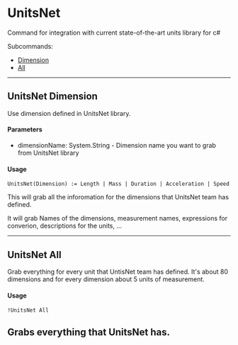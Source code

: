 
# UnitsNet

Command for integration with current state-of-the-art units library for c#

Subcommands:
 * [Dimension](#unitsnet-dimension)
 * [All](#unitsnet-all)

---


## UnitsNet Dimension

Use dimension defined in UnitsNet library.

#### Parameters
* dimensionName: System.String - Dimension name you want to grab from UnitsNet library

#### Usage

``` UnitsNet(Dimension) := Length | Mass | Duration | Acceleration | Speed ```

This will grab all the inforomation for the dimensions that UnitsNet team has defined.

It will grab Names of the dimensions, measurement names, expressions for converion, descriptions for the units, ...

---

## UnitsNet All

Grab everything for every unit that UntisNet team has defined.
It's about 80 dimensions and for every dimension about 5 units of measurement.

#### Usage

``` !UnitsNet All  ```

Grabs everything that UnitsNet has.
---
